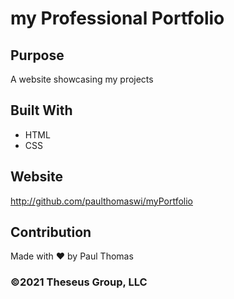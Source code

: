 # my Professional Portfolio

## Purpose
A website showcasing my projects

## Built With
* HTML
* CSS

## Website
http://github.com/paulthomaswi/myPortfolio

## Contribution
Made with ❤ by Paul Thomas

### ©2021 Theseus Group, LLC
